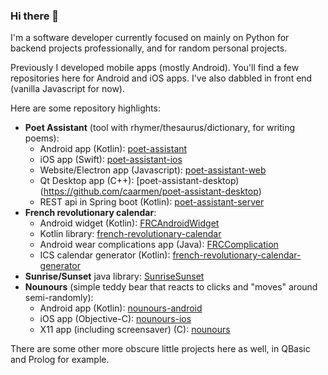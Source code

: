 ### Hi there 👋

I'm a software developer currently focused on mainly on Python for backend projects professionally, and for random personal projects.

Previously I developed mobile apps (mostly Android). You'll find a few repositories here for Android and iOS apps.
I've also dabbled in front end (vanilla Javascript for now).

Here are some repository highlights:
  - **Poet Assistant** (tool with rhymer/thesaurus/dictionary, for writing poems):
    - Android app (Kotlin): [poet-assistant](https://github.com/caarmen/poet-assistant)
    - iOS app (Swift): [poet-assistant-ios](https://github.com/caarmen/poet-assistant-ios)
    - Website/Electron app (Javascript): [poet-assistant-web](https://github.com/caarmen/poet-assistant-web)
    - Qt Desktop app (C++): [poet-assistant-desktop)(https://github.com/caarmen/poet-assistant-desktop)
    - REST api in Spring boot (Kotlin): [poet-assistant-server](https://github.com/caarmen/poet-assistant-server)
  - **French revolutionary calendar**:
    - Android widget (Kotlin): [FRCAndroidWidget](https://github.com/caarmen/FRCAndroidWidget)
    - Kotlin library: [french-revolutionary-calendar](https://github.com/caarmen/french-revolutionary-calendar) 
    - Android wear complications app (Java): [FRCComplication](https://github.com/caarmen/FRCComplication)
    - ICS calendar generator (Kotlin): [french-revolutionary-calendar-generator](https://github.com/caarmen/french-revolutionary-calendar-generator)
  - **Sunrise/Sunset** java library: [SunriseSunset](https://github.com/caarmen/SunriseSunset)
  - **Nounours** (simple teddy bear that reacts to clicks and "moves" around semi-randomly):
    - Android app (Kotlin): [nounours-android](https://github.com/caarmen/nounours-android)
    - iOS app (Objective-C): [nounours-ios](https://github.com/caarmen/nounours-ios)
    - X11 app (including screensaver) (C): [nounours](https://github.com/caarmen/nounours)


There are some other more obscure little projects here as well, in QBasic and Prolog for example.

